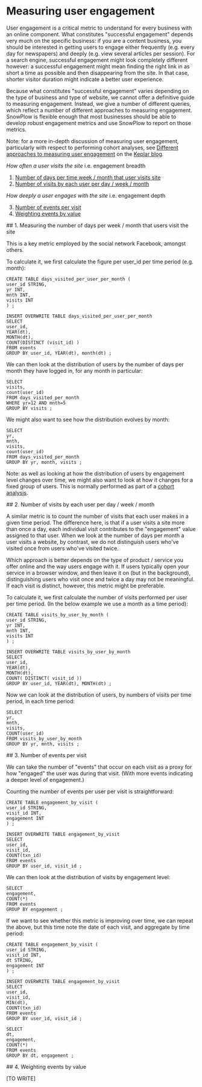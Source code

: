 # Measuring user engagement

User engagement is a critical metric to understand for every business with an online component. What constitutes "successful engagement" depends very much on the specific business: if you are a content business, you should be interested in getting users to engage either frequently (e.g. every day for newspapers) and deeply (e.g. view several articles per session). For a search engine, successful engagement might look completely different however: a successful engagement might mean finding the right link in as short a time as possible and then disappearing from the site. In that case, shorter visitor duration might indicate a better user experience.

Because what constitutes "successful engagement" varies depending on the type of business and type of website, we cannot offer a definitive guide to measuring engagement. Instead, we give a number of different queries, which reflect a number of different approaches to measuring engagement. SnowPlow is flexible enough that most businesses should be able to develop robust engagement metrics and use SnowPlow to report on those metrics.

Note: for a more in-depth discussion of measuring user engagement, particularly with respect to performing cohort analyses, see [Different approaches to measuring user engagement](http://www.keplarllp.com/blog/2012/05/different-approaches-to-measuring-user-engagement-with-snowplow) on the [Keplar blog](http://www.keplarllp.com/blog).

*How often a user visits the site* i.e. engagement breadth

1. [Number of days per time week / month that user visits site](#days-per-time-period) 
2. [Number of visits by each user per day / week / month](#visits-per-time-period)

*How deeply a user engages with the site* i.e. engagement depth

3. [Number of events per visit](#events-per-visit)
4. [Weighting events by value](#weighted-events-per-visit)

<a name="days-per-time-period" />
## 1. Measuring the number of days per week / month that users visit the site

This is a key metric employed by the social network Facebook, amongst others.

To calculate it, we first calculate the figure per user_id per time period (e.g. month):

	CREATE TABLE days_visited_per_user_per_month (
	user_id STRING,	
	yr INT,
	mnth INT,
	visits INT
	) ;

	INSERT OVERWRITE TABLE days_visited_per_user_per_month 
	SELECT
	user_id,
	YEAR(dt),
	MONTH(dt),
	COUNT(DISTINCT (visit_id) )
	FROM events
	GROUP BY user_id, YEAR(dt), month(dt) ;

We can then look at the distribution of users by the number of days per month they have logged in, for any month in particular:

	SELECT
	visits,
	count(user_id)
	FROM days_visited_per_month
	WHERE yr=12 AND mnth=5
	GROUP BY visits ;

We might also want to see how the distribution evolves by month:

	SELECT
	yr,
	mnth,
	visits,
	count(user_id)
	FROM days_visited_per_month
	GROUP BY yr, month, visits ;

Note: as well as looking at how the distribution of users by engagement level changes over time, we might also want to look at how it changes for a fixed group of users. This is normally performed as part of a [cohort analysis](http://www.keplarllp.com/blog/2012/05/performing-cohort-analysis-on-web-analytics-data-using-snowplow).

<a name="visits-per-time-period" />
## 2. Number of visits by each user per day / week / month

A similar metric is to count the number of visits that each user makes in a given time period. The difference here, is that if a user visits a site more than once a day, each individual visit contributes to the "engagement" value assigned to that user. When we look at the number of days per month a user visits a website, by contrast, we do not distinguish users who've visited once from users who've visited twice. 

Which approach is better depends on the type of product / service you offer online and the way users engage with it. If users typically open your service in a browser window, and then leave it on (but in the background), distinguishing users who visit once and twice a day may not be meaningful. If each visit is distinct, however, this metric might be preferable.

To calculate it, we first calculate the number of visits performed per user per time period. (In the below example we use a month as a time period):

	CREATE TABLE visits_by_user_by_month (
	user_id STRING,
	yr INT,
	mnth INT,
	visits INT
	) ;

	INSERT OVERWRITE TABLE visits_by_user_by_month
	SELECT
	user_id,
	YEAR(dt),
	MONTH(dt),
	COUNT( DISTINCT( visit_id ))
	GROUP BY user_id, YEAR(dt), MONTH(dt) ;

Now we can look at the distribution of users, by numbers of visits per time period, in each time period:

	SELECT
	yr,
	mnth,
	visits,
	COUNT(user_id)
	FROM visits_by_user_by_month
	GROUP BY yr, mnth, visits ;

<a name="events-per-visit" />
## 3. Number of events per visit

We can take the number of "events" that occur on each visit as a proxy for how "engaged" the user was during that visit. (With more events indicating a deeper level of engagement.) 

Counting the number of events per user per visit is straightforward:

	CREATE TABLE engagement_by_visit (
	user_id STRING,
	visit_id INT,
	engagement INT
	) ;

	INSERT OVERWRITE TABLE engagement_by_visit
	SELECT
	user_id,
	visit_id,
	COUNT(txn_id)
	FROM events
	GROUP BY user_id, visit_id ;

We can then look at the distribution of visits by engagement level:

	SELECT
	engagement,
	COUNT(*)
	FROM events
	GROUP BY engagement ;

If we want to see whether this metric is improving over time, we can repeat the above, but this time note the date of each visit, and aggregate by time period:

	CREATE TABLE engagement_by_visit (
	user_id STRING,
	visit_id INT,
	dt STRING,
	engagement INT
	) ;

	INSERT OVERWRITE TABLE engagement_by_visit
	SELECT
	user_id,
	visit_id,
	MIN(dt),
	COUNT(txn_id)
	FROM events
	GROUP BY user_id, visit_id ;	

	SELECT
	dt,
	engagement,
	COUNT(*)
	FROM events
	GROUP BY dt, engagement ;

<a name="weighted-events-per-visit" />
## 4. Weighting events by value

[TO WRITE]